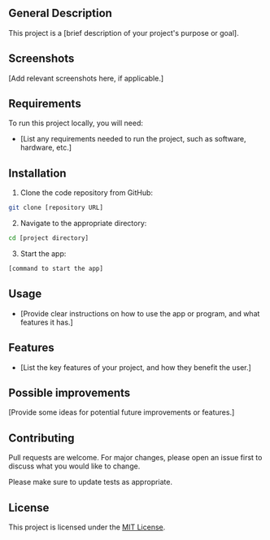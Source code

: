 ## General Description

This project is a [brief description of your project's purpose or goal].

## Screenshots

[Add relevant screenshots here, if applicable.]

## Requirements

To run this project locally, you will need:

* [List any requirements needed to run the project, such as software, hardware, etc.]

## Installation

1. Clone the code repository from GitHub:

```Bash
git clone [repository URL]
```

2. Navigate to the appropriate directory:

```Bash
cd [project directory]
```

3. Start the app:

```Bash
[command to start the app]
```

## Usage

* [Provide clear instructions on how to use the app or program, and what features it has.]

## Features

* [List the key features of your project, and how they benefit the user.]

## Possible improvements

[Provide some ideas for potential future improvements or features.]

## Contributing
Pull requests are welcome. For major changes, please open an issue first to discuss what you would like to change.

Please make sure to update tests as appropriate.

## License

This project is licensed under the <a href="https://github.com/djeada/Proste-Projekty/blob/main/LICENSE">MIT License</a>.
